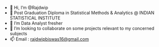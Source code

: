 - 👋 Hi, I’m @Rajdwip
- 👀 Post Graduation Diploma in Statistical Methods & Analytics @ INDIAN STATISTICAL INSTITUTE
- 🌱 I’m Data Analyst fresher
- 💞️ I’m looking to collaborate on some projects relevant to my concerned subjects
- 📫 Email : rajdwipbiswas16@gmail.com

<!---
Rajdwip/Rajdwip is a ✨ special ✨ repository because its `README.md` (this file) appears on your GitHub profile.
You can click the Preview link to take a look at your changes.
--->
